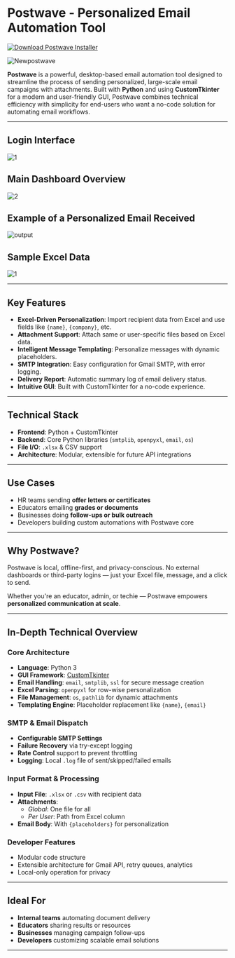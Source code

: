 # Postwave - Personalized Email Automation Tool

[![Download Postwave Installer](https://img.shields.io/badge/Download-Postwave%20Installer-blue?style=flat&logo=github&logoColor=white)](https://github.com/pratap-raghav/Postwave-Installer/releases/download/Postwave-Installer/Postwave-Installer.exe)

![Newpostwave](https://github.com/user-attachments/assets/626a5840-64b2-4d94-89ff-e09acc6f1263)

**Postwave** is a powerful, desktop-based email automation tool designed to streamline the process of sending personalized, large-scale email campaigns with attachments. Built with **Python** and using **CustomTkinter** for a modern and user-friendly GUI, Postwave combines technical efficiency with simplicity for end-users who want a no-code solution for automating email workflows.

---

## Login Interface
![1](https://github.com/user-attachments/assets/68c78cf3-62ca-43e4-8c69-4a8edff26a8b)

## Main Dashboard Overview
![2](https://github.com/user-attachments/assets/9a93beaf-c51b-447c-a046-70755f552036)

## Example of a Personalized Email Received
![output](https://github.com/user-attachments/assets/758f5b75-955b-4280-8cde-cf798bf1323d)

## Sample Excel Data
![1](https://github.com/user-attachments/assets/a45bd3b6-0b02-4135-8c09-a061cf8c0a73)

---

## Key Features

- **Excel-Driven Personalization**: Import recipient data from Excel and use fields like `{name}`, `{company}`, etc.  
- **Attachment Support**: Attach same or user-specific files based on Excel data.  
- **Intelligent Message Templating**: Personalize messages with dynamic placeholders.  
- **SMTP Integration**: Easy configuration for Gmail SMTP, with error logging.  
- **Delivery Report**: Automatic summary log of email delivery status.  
- **Intuitive GUI**: Built with CustomTkinter for a no-code experience.

---

## Technical Stack

- **Frontend**: Python + CustomTkinter  
- **Backend**: Core Python libraries (`smtplib`, `openpyxl`, `email`, `os`)  
- **File I/O**: `.xlsx` & CSV support  
- **Architecture**: Modular, extensible for future API integrations

---

## Use Cases

- HR teams sending **offer letters or certificates**  
- Educators emailing **grades or documents**  
- Businesses doing **follow-ups or bulk outreach**  
- Developers building custom automations with Postwave core

---

## Why Postwave?

Postwave is local, offline-first, and privacy-conscious. No external dashboards or third-party logins — just your Excel file, message, and a click to send.

Whether you're an educator, admin, or techie — Postwave empowers **personalized communication at scale**.

---

## In-Depth Technical Overview

### Core Architecture

- **Language**: Python 3  
- **GUI Framework**: [CustomTkinter](https://github.com/TomSchimansky/CustomTkinter)  
- **Email Handling**: `email`, `smtplib`, `ssl` for secure message creation  
- **Excel Parsing**: `openpyxl` for row-wise personalization  
- **File Management**: `os`, `pathlib` for dynamic attachments  
- **Templating Engine**: Placeholder replacement like `{name}`, `{email}`

### SMTP & Email Dispatch

- **Configurable SMTP Settings**  
- **Failure Recovery** via try-except logging  
- **Rate Control** support to prevent throttling  
- **Logging**: Local `.log` file of sent/skipped/failed emails

### Input Format & Processing

- **Input File**: `.xlsx` or `.csv` with recipient data  
- **Attachments**:  
  - *Global*: One file for all  
  - *Per User*: Path from Excel column  
- **Email Body**: With `{placeholders}` for personalization

### Developer Features

- Modular code structure  
- Extensible architecture for Gmail API, retry queues, analytics  
- Local-only operation for privacy

---

## Ideal For

- **Internal teams** automating document delivery  
- **Educators** sharing results or resources  
- **Businesses** managing campaign follow-ups  
- **Developers** customizing scalable email solutions

---
